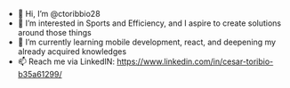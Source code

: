 - 👋 Hi, I’m @ctoribbio28
- 👀 I’m interested in Sports and Efficiency, and I aspire to create solutions around those things
- 🌱 I’m currently learning mobile development, react, and deepening my already acquired knowledges
- 📫 Reach me via LinkedIN: https://www.linkedin.com/in/cesar-toribio-b35a61299/

<!---
ctoribbio28/ctoribbio28 is a ✨ special ✨ repository because its `README.md` (this file) appears on your GitHub profile.
You can click the Preview link to take a look at your changes.
--->
